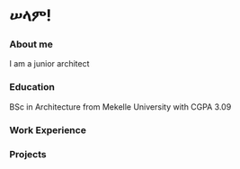# ሠላም!

### About me 
I am a junior architect 

### Education
BSc in Architecture from Mekelle University with CGPA 3.09

### Work Experience


### Projects
